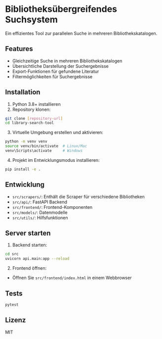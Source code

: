 # Bibliotheksübergreifendes Suchsystem

Ein effizientes Tool zur parallelen Suche in mehreren Bibliothekskatalogen.

## Features

- Gleichzeitige Suche in mehreren Bibliothekskatalogen
- Übersichtliche Darstellung der Suchergebnisse
- Export-Funktionen für gefundene Literatur
- Filtermöglichkeiten für Suchergebnisse

## Installation

1. Python 3.8+ installieren
2. Repository klonen:
```bash
git clone [repository-url]
cd library-search-tool
```

3. Virtuelle Umgebung erstellen und aktivieren:
```bash
python -m venv venv
source venv/bin/activate  # Linux/Mac
venv\Scripts\activate     # Windows
```

4. Projekt im Entwicklungsmodus installieren:
```bash
pip install -e .
```

## Entwicklung

- `src/scrapers/`: Enthält die Scraper für verschiedene Bibliotheken
- `src/api/`: FastAPI Backend
- `src/frontend/`: Frontend-Komponenten
- `src/models/`: Datenmodelle
- `src/utils/`: Hilfsfunktionen

## Server starten

1. Backend starten:
```bash
cd src
uvicorn api.main:app --reload
```

2. Frontend öffnen:
- Öffnen Sie `src/frontend/index.html` in einem Webbrowser

## Tests

```bash
pytest
```

## Lizenz

MIT 